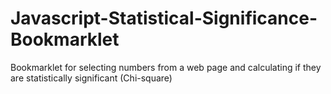 # Javascript-Statistical-Significance-Bookmarklet
Bookmarklet for selecting numbers from a web page and calculating if they are statistically significant (Chi-square)
